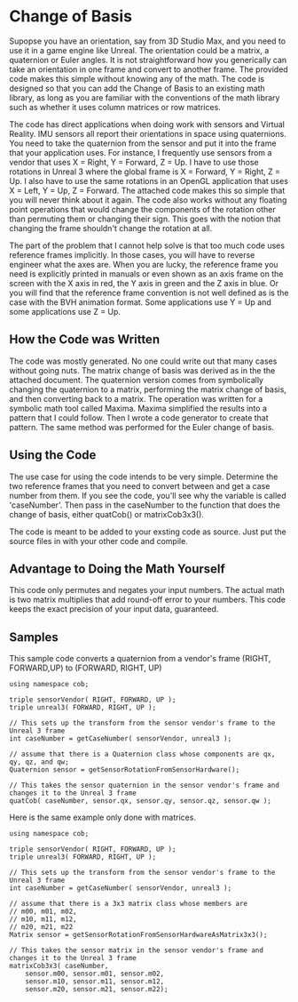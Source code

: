 # Change of Basis
Supopse you have an orientation, say from 3D Studio Max, and you need to use it in a game engine like Unreal. The orientation could be a matrix, a quaternion or Euler angles. It is not straightforward how you generically can take an orientation in one frame and convert to another frame. The provided code makes this simple without knowing any of the math. The code is designed so that you can add the Change of Basis to an existing math library, as long as you are familiar with the conventions of the math library such as whether it uses column matrices or row matrices.

The code has direct applications when doing work with sensors and Virtual Reality. IMU sensors all report their orientations in space using quaternions. You need to take the quaternion from the sensor and put it into the frame that your application uses. For instance, I frequently use sensors from a vendor that uses X = Right, Y = Forward, Z = Up. I have to use those rotations in Unreal 3 where the global frame is X = Forward, Y = Right, Z = Up. I also have to use the same rotations in an OpenGL application that uses X = Left, Y = Up, Z = Forward. The attached code makes this so simple that you will never think about it again. The code also works without any floating point operations that would change the components of the rotation other than permuting them or changing their sign. This goes with the notion that changing the frame shouldn't change the rotation at all.

The part of the problem that I cannot help solve is that too much code uses reference frames implicitly. In those cases, you will have to reverse engineer what the axes are. When you are lucky, the reference frame you need is explicitly printed in manuals or even shown as an axis frame on the screen with the X axis in red, the Y axis in green and the Z axis in blue. Or you will find that the reference frame convention is not well defined as is the case with the BVH animation format. Some applications use Y = Up and some applications use Z = Up.

## How the Code was Written
The code was mostly generated. No one could write out that many cases without going nuts. The matrix change of basis was derived as in the the attached document. The quaternion version comes from symbolically changing the quaternion to a matrix, performing the matrix change of basis, and then converting back to a matrix. The operation was written for a symbolic math tool called Maxima. Maxima simplified the results into a pattern that I could follow. Then I wrote a code generator to create that pattern. The same method was performed for the Euler change of basis.

## Using the Code
The use case for using the code intends to be very simple. Determine the two reference frames that you need to convert between and get a case number from them. If you see the code, you'll see why the variable is called 'caseNumber'. Then pass in the caseNumber to the function that does the change of basis, either quatCob() or matrixCob3x3().

The code is meant to be added to your exsting code as source. Just put the source files in with your other code and compile.

## Advantage to Doing the Math Yourself
This code only permutes and negates your input numbers. The actual math is two matrix multiplies that add round-off error to your numbers. This code keeps the exact precision of your input data, guaranteed.
## Samples
This sample code converts a quaternion from a vendor's frame (RIGHT, FORWARD,UP) to (FORWARD, RIGHT, UP)

```
using namespace cob;

triple sensorVendor( RIGHT, FORWARD, UP );
triple unreal3( FORWARD, RIGHT, UP );

// This sets up the transform from the sensor vendor's frame to the Unreal 3 frame
int caseNumber = getCaseNumber( sensorVendor, unreal3 );

// assume that there is a Quaternion class whose components are qx, qy, qz, and qw;
Quaternion sensor = getSensorRotationFromSensorHardware();

// This takes the sensor quaternion in the sensor vendor's frame and changes it to the Unreal 3 frame
quatCob( caseNumber, sensor.qx, sensor.qy, sensor.qz, sensor.qw );
```
Here is the same example only done with matrices.
```
using namespace cob;

triple sensorVendor( RIGHT, FORWARD, UP );
triple unreal3( FORWARD, RIGHT, UP );

// This sets up the transform from the sensor vendor's frame to the Unreal 3 frame
int caseNumber = getCaseNumber( sensorVendor, unreal3 );

// assume that there is a 3x3 matrix class whose members are
// m00, m01, m02,
// m10, m11, m12,
// m20, m21, m22
Matrix sensor = getSensorRotationFromSensorHardwareAsMatrix3x3();

// This takes the sensor matrix in the sensor vendor's frame and changes it to the Unreal 3 frame
matrixCob3x3( caseNumber,
    sensor.m00, sensor.m01, sensor.m02,
    sensor.m10, sensor.m11, sensor.m12,
    sensor.m20, sensor.m21, sensor.m22);
```
